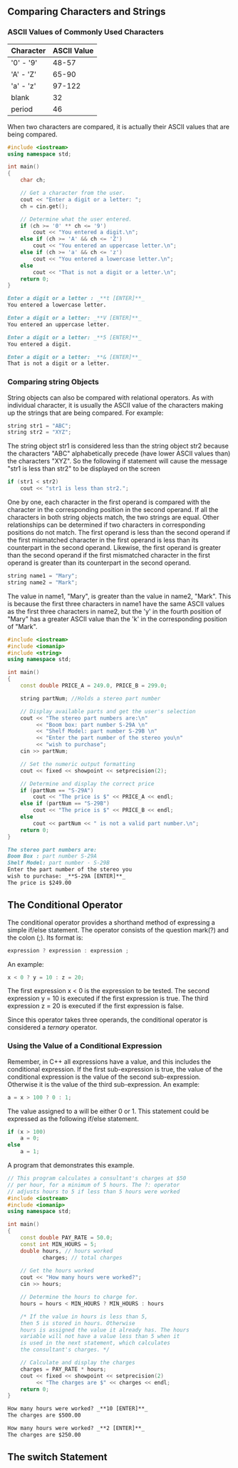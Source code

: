 ## Comparing Characters and Strings
### ASCII Values of Commonly Used Characters
|Character|ASCII Value|
|---|---|
|'0' - '9'| 48-57|
|'A' - 'Z'| 65-90|
|'a' - 'z'|97-122|
|blank|32|
|period|46|

When two characters are compared, it is actually their ASCII values that are being compared. 
~~~cpp
#include <iostream>
using namespace std;

int main()
{
    char ch;

    // Get a character from the user.
    cout << "Enter a digit or a letter: ";
    ch = cin.get();

    // Determine what the user entered.
    if (ch >= '0' ** ch <= '9')
        cout << "You entered a digit.\n";
    else if (ch >= 'A' && ch <= 'Z')
        cout << "You entered an uppercase letter.\n";
    else if (ch >= 'a' && ch <= 'z')
        cout << "You entered a lowercase letter.\n";
    else
        cout << "That is not a digit or a letter.\n";
    return 0;
}
~~~
~~~md
Enter a digit or a letter : _**t [ENTER]**_
You entered a lowercase letter.
~~~
~~~md
Enter a digit or a letter: _**V [ENTER]**_
You entered an uppercase letter.
~~~
~~~md
Enter a digit or a letter: _**5 [ENTER]**_
You entered a digit.
~~~
~~~md
Enter a digit or a letter: _**& [ENTER]**_
That is not a digit or a letter.
~~~

### Comparing string Objects
String objects can also be compared with relational operators. As with individual character, it is usually the ASCII value of the characters making up the strings that are being compared. For example:
~~~py
string str1 = "ABC";
string str2 = "XYZ";
~~~
The string object str1 is considered less than the string object str2 because the characters "ABC" alphabetically precede (have lower ASCII values than) the characters "XYZ". So the following if statement will cause the message "str1 is less than str2" to be displayed on the screen
~~~cpp
if (str1 < str2)
    cout << "str1 is less than str2.";
~~~
One by one, each character in the first operand is compared with the character in the corresponding position in the second operand. If all the characters in both string objects match, the two strings are equal. Other relationships can be determined if two characters in corresponding positions do not match. The first operand is less than the second operand if the first mismatched character in the first operand is less than its counterpart in the second operand. Likewise, the first operand is greater than the second operand if the first mismatched character in the first operand is greater than its counterpart in the second operand.
~~~cpp
string name1 = "Mary";
string name2 = "Mark";
~~~
The value in name1, "Mary", is greater than the value in name2, "Mark". This is because the first three characters in name1 have the same ASCII values as the first three characters in name2, but the 'y' in the fourth position of "Mary" has a greater ASCII value than the 'k' in the corresponding position of "Mark".

~~~cpp
#include <iostream>
#include <iomanip>
#include <string>
using namespace std;

int main()
{
    const double PRICE_A = 249.0, PRICE_B = 299.0;

    string partNum; //Holds a stereo part number

    // Display available parts and get the user's selection
    cout << "The stereo part numbers are:\n"
         << "Boom box: part number S-29A \n"
         << "Shelf Model: part number S-29B \n"
         << "Enter the part number of the stereo you\n"
         << "wish to purchase";
    cin >> partNum;

    // Set the numeric output formatting
    cout << fixed << showpoint << setprecision(2);

    // Determine and display the correct price
    if (partNum == "S-29A")
        cout << "The price is $" << PRICE_A << endl;
    else if (partNum == "S-29B")
        cout << "The price is $" << PRICE_B << endl;
    else 
        cout << partNum << " is not a valid part number.\n";
    return 0;
}
~~~
~~~md
The stereo part numbers are:
Boom Box : part number S-29A
Shelf Model: part number - S-29B
Enter the part number of the stereo you 
wish to purchase: _**S-29A [ENTER]**_
The price is $249.00
~~~

## The Conditional Operator
The conditional operator provides a shorthand method of expressing a simple if/else statement. The operator consists of the question mark(?) and the colon (;). Its format is:
~~~cpp
expression ? expression : expression ;
~~~
An example:
~~~cpp
x < 0 ? y = 10 : z = 20;
~~~
The first expression x < 0 is the expression to be tested. The second expression y = 10 is executed if the first expression is true. The third expression z = 20 is executed if the first expression is false.

Since this operator takes three operands, the conditional operator is considered a _ternary_ operator.

### Using the Value of a Conditional Expression
Remember, in C++ all expressions have a value, and this includes the conditional expression. If the first sub-expression is true, the value of the conditional expression is the value of the second sub-expression. Otherwise it is the value of the third sub-expression. An example:
~~~cpp
a = x > 100 ? 0 : 1;
~~~
The value assigned to a will be either 0 or 1. This statement could be expressed as the following if/else statement.
~~~cpp
if (x > 100)
    a = 0;
else 
    a = 1;
~~~
A program that demonstrates this example.
~~~cpp
// This program calculates a consultant's charges at $50
// per hour, for a minimum of 5 hours. The ?: operator
// adjusts hours to 5 if less than 5 hours were worked
#include <iostream>
#include <iomanip>
using namespace std;

int main()
{
    const double PAY_RATE = 50.0;
    const int MIN_HOURS = 5;
    double hours, // hours worked
           charges; // total charges
    
    // Get the hours worked
    cout << "How many hours were worked?";
    cin >> hours;

    // Determine the hours to charge for.
    hours = hours < MIN_HOURS ? MIN_HOURS : hours 

    /* If the value in hours is less than 5, 
    then 5 is stored in hours. Otherwise
    hours is assigned the value it already has. The hours 
    variable will not have a value less than 5 when it 
    is used in the next statement, which calculates 
    the consultant's charges. */

    // Calculate and display the charges
    charges = PAY_RATE * hours;
    cout << fixed << showpoint << setprecision(2)
         << "The charges are $" << charges << endl;
    return 0;
}
~~~
~~~md
How many hours were worked? _**10 [ENTER]**_
The charges are $500.00
~~~
~~~md
How many hours were worked? _**2 [ENTER]**_
The charges are $250.00
~~~

## The switch Statement
